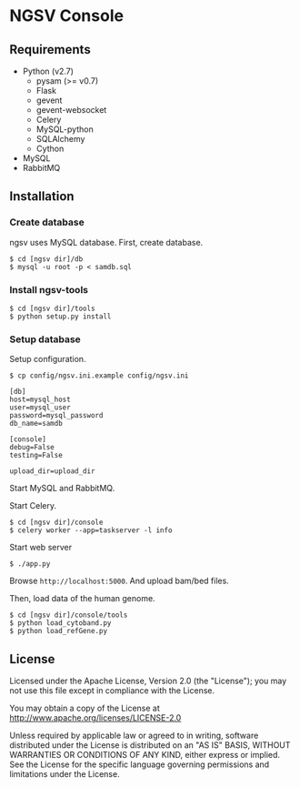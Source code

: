 # NGSV Console

## Requirements

* Python (v2.7)
    * pysam (>= v0.7)
    * Flask
    * gevent
    * gevent-websocket
    * Celery
    * MySQL-python
    * SQLAlchemy
    * Cython
* MySQL
* RabbitMQ

## Installation

### Create database

ngsv uses MySQL database.
First, create database.

```
$ cd [ngsv dir]/db
$ mysql -u root -p < samdb.sql
```

### Install ngsv-tools

```
$ cd [ngsv dir]/tools
$ python setup.py install
```

### Setup database

Setup configuration.

```
$ cp config/ngsv.ini.example config/ngsv.ini
```

```
[db]
host=mysql_host
user=mysql_user
password=mysql_password
db_name=samdb

[console]
debug=False
testing=False

upload_dir=upload_dir
```

Start MySQL and RabbitMQ.

Start Celery.

```
$ cd [ngsv dir]/console
$ celery worker --app=taskserver -l info
```

Start web server

```
$ ./app.py
```

Browse `http://localhost:5000`. And upload bam/bed files.

Then, load data of the human genome.

```
$ cd [ngsv dir]/console/tools
$ python load_cytoband.py
$ python load_refGene.py
```

## License

Licensed under the Apache License, Version 2.0 (the "License"); you may not use this file except in compliance with the License.

You may obtain a copy of the License at http://www.apache.org/licenses/LICENSE-2.0

Unless required by applicable law or agreed to in writing, software distributed under the License is distributed on an "AS IS" BASIS, WITHOUT WARRANTIES OR CONDITIONS OF ANY KIND, either express or implied.
See the License for the specific language governing permissions and limitations under the License.